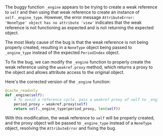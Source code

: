 The buggy function `_engine` appears to be trying to create a weak reference to `self` and then using that weak reference to create an instance of `self._engine_type`. However, the error message `AttributeError: 'NoneType' object has no attribute 'view'` indicates that the weak reference is not functioning as expected and is not returning the expected object.

The most likely cause of the bug is that the weak reference is not being properly created, resulting in a `NoneType` object being passed to `_engine_type` instead of the expected `PeriodIndex` object.

To fix the bug, we can modify the `_engine` function to properly create the weak reference using the `weakref.proxy` method, which returns a proxy to the object and allows attribute access to the original object.

Here's the corrected version of the `_engine` function:

```python
@cache_readonly
def _engine(self):
    # To avoid a reference cycle, pass a weakref proxy of self to _engine_type.
    period_proxy = weakref.proxy(self)
    return self._engine_type(period_proxy, len(self))
```

With this modification, the weak reference to `self` will be properly created, and the proxy object will be passed to `_engine_type` instead of a `NoneType` object, resolving the `AttributeError` and fixing the bug.